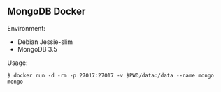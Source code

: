 ## MongoDB Docker

Environment:

- Debian Jessie-slim
- MongoDB 3.5

Usage:
```
$ docker run -d -rm -p 27017:27017 -v $PWD/data:/data --name mongo mongo
```

